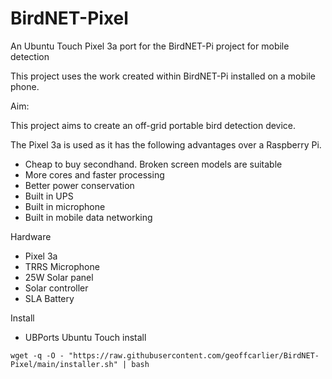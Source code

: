 # BirdNET-Pixel
An Ubuntu Touch Pixel 3a port for the BirdNET-Pi project for mobile detection

This project uses the work created within BirdNET-Pi installed on a mobile phone.

Aim:

This project aims to create an off-grid portable bird detection device.

The Pixel 3a is used as it has the following advantages over a Raspberry Pi.
- Cheap to buy secondhand.  Broken screen models are suitable
- More cores and faster processing
- Better power conservation
- Built in UPS
- Built in microphone
- Built in mobile data networking

Hardware
- Pixel 3a
- TRRS Microphone
- 25W Solar panel
- Solar controller
- SLA Battery

Install
- UBPorts Ubuntu Touch install

`wget -q -O - "https://raw.githubusercontent.com/geoffcarlier/BirdNET-Pixel/main/installer.sh" | bash`
